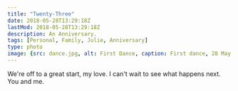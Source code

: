 ```yaml
---
title: "Twenty-Three"
date: 2018-05-28T13:29:18Z
lastMod: 2018-05-28T13:29:18Z
description: An Anniversary.
tags: [Personal, Family, Julie, Anniversary]
type: photo
image: {src: dance.jpg, alt: First Dance, caption: First dance, 28 May 1995. }
---
```


We're off to a great start, my love. I can't wait to see what happens next.
You and me.
